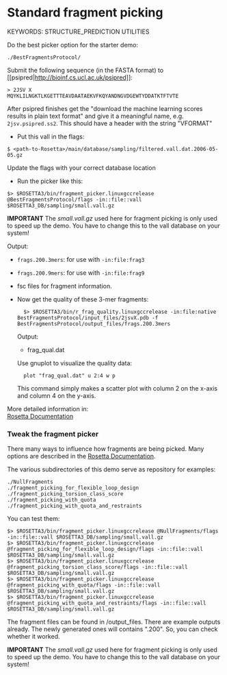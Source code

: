 # Standard fragment picking

KEYWORDS: STRUCTURE_PREDICTION UTILITIES

Do the best picker option for the starter demo: 

`./BestFragmentsProtocol/` 

Submit the following sequence (in the FASTA format) to 
[[psipred|http://bioinf.cs.ucl.ac.uk/psipred]]:

    > 2JSV X
    MQYKLILNGKTLKGETTTEAVDAATAEKVFKQYANDNGVDGEWTYDDATKTFTVTE

After psipred finishes get the "download the machine learning scores results in 
plain text format" and give it a meaningful name, e.g. `2jsv.psipred.ss2`. This 
should have a header with the string "VFORMAT"

* Put this vall in the flags:

 `$ <path-to-Rosetta>/main/database/sampling/filtered.vall.dat.2006-05-05.gz`

  Update the flags with your correct database location

* Run the picker like this:

```
$> $ROSETTA3/bin/fragment_picker.linuxgccrelease @BestFragmentsProtocol/flags -in::file::vall $ROSETTA3_DB/sampling/small.vall.gz
```

**IMPORTANT**
The *small.vall.gz* used here for fragment picking is only used to speed up the demo. You have to change this to the vall database on your system!

  Output:  
  
  * `frags.200.3mers`: for use with `-in:file:frag3`
  * `frags.200.9mers`: for use with `-in:file:frag9`
  * fsc files for fragment information.

* Now get the quality of these 3-mer fragments:

        $> $ROSETTA3/bin/r_frag_quality.linuxgccrelease -in:file:native BestFragmentsProtocol/input_files/2jsvX.pdb -f BestFragmentsProtocol/output_files/frags.200.3mers

  Output:
  * frag_qual.dat

  Use gnuplot to visualize the quality data:

        plot "frag_qual.dat" u 2:4 w p

  This command simply makes a scatter plot with column 2 on the x-axis and 
  column 4 on the y-axis. 

More detailed information in:  
[Rosetta Documentation](https://www.rosettacommons.org/docs/latest/application_documentation/utilities/app-fragment-picker)

### Tweak the fragment picker

There many ways to influence how fragments are being picked.
Many options are described in the [Rosetta Documentation](https://www.rosettacommons.org/docs/latest/application_documentation/utilities/app-fragment-picker).

The various subdirectories of this demo serve as repository for examples:

```
./NullFragments  
./fragment_picking_for_flexible_loop_design
./fragment_picking_torsion_class_score
./fragment_picking_with_quota
./fragment_picking_with_quota_and_restraints  
```

You can test them:

```
$> $ROSETTA3/bin/fragment_picker.linuxgccrelease @NullFragments/flags -in::file::vall $ROSETTA3_DB/sampling/small.vall.gz
$> $ROSETTA3/bin/fragment_picker.linuxgccrelease @fragment_picking_for_flexible_loop_design/flags -in::file::vall $ROSETTA3_DB/sampling/small.vall.gz
$> $ROSETTA3/bin/fragment_picker.linuxgccrelease @fragment_picking_torsion_class_score/flags -in::file::vall $ROSETTA3_DB/sampling/small.vall.gz
$> $ROSETTA3/bin/fragment_picker.linuxgccrelease @fragment_picking_with_quota/flags -in::file::vall $ROSETTA3_DB/sampling/small.vall.gz
$> $ROSETTA3/bin/fragment_picker.linuxgccrelease @fragment_picking_with_quota_and_restraints/flags -in::file::vall $ROSETTA3_DB/sampling/small.vall.gz
```` 

The fragment files can be found in <whatever version you ran>/output_files. There are example outputs already. The newly generated ones will contains ".200". So, you can check whether it worked.

**IMPORTANT**
The *small.vall.gz* used here for fragment picking is only used to speed up the demo. You have to change this to the vall database on your system!

